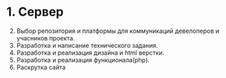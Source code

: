 # 1. Сервер
2. Выбор репозитория и платформы для коммуникаций девелоперов и учасников проекта.
3. Разработка и написание технического задания.
4. Разработка и реализация дизайна и html верстки.
5. Разработка и реализация функционала(php).
6. Раскрутка сайта